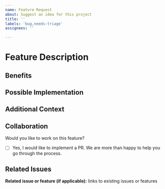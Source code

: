 ```yaml
---
name: Feature Request
about: Suggest an idea for this project
title: ''
labels: 'bug,needs-triage'
assignees: ''

---
```


# Feature Description

<!-- A clear and concise description of what the feature is and what problem it solves -->

## Benefits

<!-- Explain the benefits and why this feature should be added -->

## Possible Implementation

<!-- If you have any suggestions on how to implement this feature, provide details here -->

## Additional Context

<!-- Add any other context or screenshots about the feature request here -->

## Collaboration

Would you like to work on this feature?
- [ ] Yes, I would like to implement a PR. We are more than happy to help you go through the process.

## Related Issues

**Related issue or feature (if applicable):** links to existing issues or features
